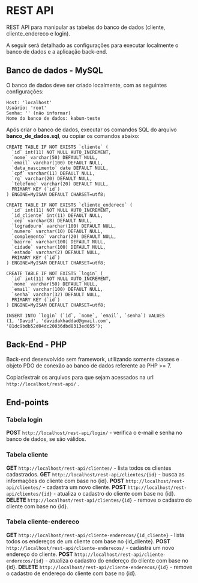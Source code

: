 # REST API
REST API para manipular as tabelas do banco de dados (cliente, cliente_endereco e login).

A seguir será detalhado as configurações para executar localmente o banco de dados e a aplicação back-end.

## Banco de dados - MySQL
O banco de dados deve ser criado localmente, com as seguintes configurações:

    Host: 'localhost'
	Usuário: 'root'
	Senha: '' (não informar)
	Nome do banco de dados: kabum-teste
	
Após criar o banco de dados, executar os comandos SQL do arquivo **banco_de_dados.sql**, ou copiar os comandos abaixo:
	
    CREATE TABLE IF NOT EXISTS `cliente` (
      `id` int(11) NOT NULL AUTO_INCREMENT,
      `nome` varchar(50) DEFAULT NULL,
      `email` varchar(100) DEFAULT NULL,
      `data_nascimento` date DEFAULT NULL,
      `cpf` varchar(11) DEFAULT NULL,
      `rg` varchar(20) DEFAULT NULL,
      `telefone` varchar(20) DEFAULT NULL,
      PRIMARY KEY (`id`)
    ) ENGINE=MyISAM DEFAULT CHARSET=utf8;
    
    CREATE TABLE IF NOT EXISTS `cliente_endereco` (
      `id` int(11) NOT NULL AUTO_INCREMENT,
      `id_cliente` int(11) DEFAULT NULL,
      `cep` varchar(8) DEFAULT NULL,
      `logradouro` varchar(100) DEFAULT NULL,
      `numero` varchar(10) DEFAULT NULL,
      `complemento` varchar(20) DEFAULT NULL,
      `bairro` varchar(100) DEFAULT NULL,
      `cidade` varchar(100) DEFAULT NULL,
      `estado` varchar(2) DEFAULT NULL,
      PRIMARY KEY (`id`)
    ) ENGINE=MyISAM DEFAULT CHARSET=utf8;

    CREATE TABLE IF NOT EXISTS `login` (
      `id` int(11) NOT NULL AUTO_INCREMENT,
      `nome` varchar(50) DEFAULT NULL,
      `email` varchar(100) DEFAULT NULL,
      `senha` varchar(32) DEFAULT NULL,
      PRIMARY KEY (`id`)
    ) ENGINE=MyISAM DEFAULT CHARSET=utf8;

    INSERT INTO `login` (`id`, `nome`, `email`, `senha`) VALUES 
	(1, 'David', 'davidakhaddad@gmail.com', '81dc9bdb52d04dc20036dbd8313ed055');

## Back-End - PHP
Back-end desenvolvido sem framework, utilizando somente classes e objeto PDO  de conexão ao banco de dados referente ao PHP >= 7.

Copiar/extrair os arquivos para que sejam acessados na url `http://localhost/rest-api/` .

## End-points
### Tabela login
**POST** `http://localhost/rest-api/login/`	- verifica o e-mail e senha no banco de dados, se são válidos.

### Tabela cliente
**GET** `http://localhost/rest-api/clientes/` - lista todos os clientes cadastrados.
**GET** `http://localhost/rest-api/clientes/{id}` - busca as informações do cliente com base no {id}.
**POST** `http://localhost/rest-api/clientes/` - cadastra um novo cliente.
**POST** `http://localhost/rest-api/clientes/{id}` - atualiza o cadastro do cliente com base no {id}.
**DELETE** `http://localhost/rest-api/clientes/{id}` - remove o cadastro do cliente com base no {id}.

### Tabela cliente-endereco
**GET** `http://localhost/rest-api/cliente-enderecos/{id_cliente}` - lista todos os endereços de um cliente com base no {id_cliente}.
**POST** `http://localhost/rest-api/cliente-enderecos/` - cadastra um novo endereço do cliente.
**POST** `http://localhost/rest-api/cliente-enderecos/{id}` - atualiza o cadastro do endereço do cliente com base no {id}.
**DELETE** `http://localhost/rest-api/cliente-enderecos/{id}` - remove o cadastro de endereço do cliente com base no {id}.